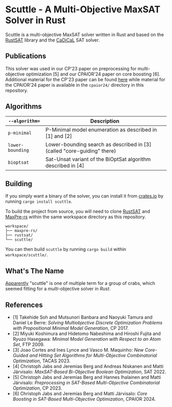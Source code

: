 # Scuttle - A Multi-Objective MaxSAT Solver in Rust

Scuttle is a multi-objective MaxSAT solver written in Rust and based on the
[RustSAT](https://github.com/chrjabs/rustsat) library and the
[CaDiCaL](https://github.com/arminbiere/cadical) SAT solver.

## Publications

This solver was used in our CP'23 paper on preprocessing for multi-objective
optimization \[5\] and our CPAIOR'24 paper on core boosting \[6\].
Additional material for the CP'23 paper can be found
[here](https://bitbucket.org/coreo-group/mo-prepro) while material for the
CPAIOR'24 paper is available in the `cpaior24/` directory in this repository.

## Algorithms

| `--algorithm=`   | Description                                                               |
| ---------------- | ------------------------------------------------------------------------- |
| `p-minimal`      | P-Minimal model enumeration as described in \[1\] and \[2\]               |
| `lower-bounding` | Lower-bounding search as described in \[3\] (called "core-guiding" there) |
| `bioptsat`       | Sat-Unsat variant of the BiOptSat algorithm described in \[4\]            |

## Building

If you simply want a binary of the solver, you can install it from
[crates.io](https://crates.io) by running `cargo install scuttle`.

To build the project from source, you will need to clone
[RustSAT](https://github.com/chrjabs/rustsat) and
[MaxPre-rs](https://github.com/chrjabs/maxpre-rs) within the same workspace
directory as this repository.

```text
workspace/
├── maxpre-rs/
├── rustsat/
└── scuttle/
```

You can then build `scuttle` by running `cargo build` within `workspace/scuttle/`.

## What's The Name

[Apparently](https://crabbingzone.com/what-is-group-of-crabs-called/) "scuttle"
is one of multiple term for a group of crabs, which seemed fitting for a
_multi_-objective solver in _Rust_.

## References

- \[1\] Takehide Soh and Mutsunori Banbara and Naoyuki Tamura and Daniel Le
  Berre: _Solving Multiobjective Discrete Optimization Problems with
  Propositional Minimal Model Generation_, CP 2017.
- \[2\] Miyuki Koshimura and Hidetomo Nabeshima and Hiroshi Fujita and Ryuzo
  Hasegawa: _Minimal Model Generation with Respect to an Atom Set_, FTP
  2009.
- \[3\] Joao Cortes and Ines Lynce and Vasco M. Maquinho: _New Core-Guided
  and Hitting Set Algorithms for Multi-Objective Combinatorial Optimization_,
  TACAS 2023.
- \[4\] Christoph Jabs and Jeremias Berg and Andreas Niskanen and Matti
  Järvisalo: _MaxSAT-Based Bi-Objective Boolean Optimization_, SAT 2022.
- \[5\] Christoph Jabs and Jeremias Berg and Hannes Ihalainen and Matti
  Järvisalo: _Preprocessing in SAT-Based Multi-Objective Combinatorial
  Optimization_, CP 2023.
- \[6\] Christoph Jabs and Jeremias Berg and Matti Järvisalo: _Core Boosting
  in SAT-Based Multi-Objective Optimization_, CPAIOR 2024.